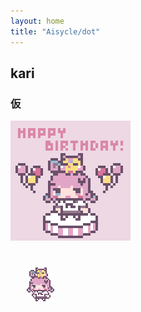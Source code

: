 ```yaml
---
layout: home
title: "Aisycle/dot"
---
```


## kari
### 仮
![20241008_ichinose_hpb](img/20241008_ichinose_hpb_x4.gif)

![20241008_ichinose_hpb](img/20241008_ichinose_hpb_x_96.png)
